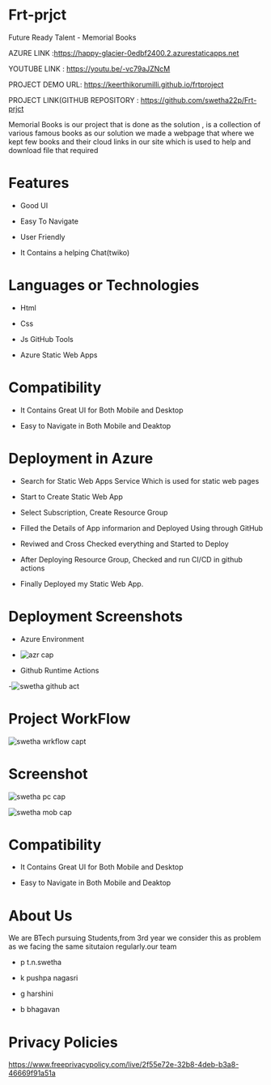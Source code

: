 # Frt-prjct
Future Ready Talent - Memorial Books



AZURE LINK :https://happy-glacier-0edbf2400.2.azurestaticapps.net

YOUTUBE LINK : https://youtu.be/-vc79aJZNcM

PROJECT DEMO URL: https://keerthikorumilli.github.io/frtproject


PROJECT LINK(GITHUB REPOSITORY : https://github.com/swetha22p/Frt-prjct



Memorial Books is our project that is done as the solution , is a collection of various famous books 
as our solution we made a webpage that where we kept few books and their cloud links in our site which is used to help and download file that required


# Features
-  Good UI

-  Easy To Navigate

-  User Friendly

-  It Contains a helping Chat(twiko)



# Languages or Technologies

-  Html

-  Css

-  Js
  GitHub Tools

-  Azure Static Web Apps

# Compatibility
 -  It Contains Great UI for Both Mobile and Desktop
 
 -  Easy to Navigate in Both Mobile and Deaktop

# Deployment in Azure

-  Search for Static Web Apps Service Which is used for static web pages

-  Start to Create Static Web App

-  Select Subscription, Create Resource Group 

-  Filled the Details of App informarion and Deployed Using through GitHub

-  Reviwed and Cross Checked everything and Started to Deploy 

-  After Deploying Resource Group, Checked and run CI/CD in github actions 

-  Finally Deployed my Static Web App.

# Deployment  Screenshots

- Azure Environment
- ![azr cap](https://user-images.githubusercontent.com/94050914/199311962-e11715f8-73c9-43b7-bbef-fb0eea7b5b77.jpg)



- Github Runtime Actions

-![swetha github act](https://user-images.githubusercontent.com/94050914/199313443-8c4b3326-6600-46b9-9c93-bd5f38f5f5ce.jpg)


# Project WorkFlow

![swetha wrkflow capt](https://user-images.githubusercontent.com/94050914/199312426-c9db1ceb-9b08-4779-be97-2b9335fa1e60.jpg)

 
# Screenshot

![swetha pc cap](https://user-images.githubusercontent.com/94050914/199312535-07a54293-b371-49a5-b572-bbb1940298cc.jpg)

![swetha mob cap](https://user-images.githubusercontent.com/94050914/199312562-9fdc4106-ceed-4d1d-9ce2-9e8da5aec815.jpg)
# Compatibility
 -  It Contains Great UI for Both Mobile and Desktop
 
 -  Easy to Navigate in Both Mobile and Deaktop

# About Us
We are BTech pursuing Students,from 3rd year we consider this as problem as we facing the same situtaion regularly.our team

-  p t.n.swetha

-  k pushpa nagasri

-  g harshini

-  b bhagavan


# Privacy Policies 

https://www.freeprivacypolicy.com/live/2f55e72e-32b8-4deb-b3a8-46669f91a51a
